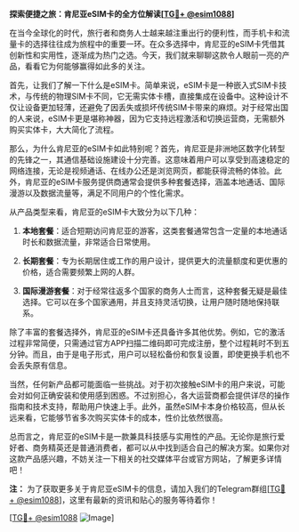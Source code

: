 **探索便捷之旅：肯尼亚eSIM卡的全方位解读[[TG💪+ @esim1088](https://t.me/s/esim1088)]**

在当今全球化的时代，旅行者和商务人士越来越注重出行的便利性，而手机卡和流量卡的选择往往成为旅程中的重要一环。在众多选择中，肯尼亚的eSIM卡凭借其创新性和实用性，逐渐成为热门之选。今天，我们就来聊聊这款令人眼前一亮的产品，看看它为何能够赢得如此多的关注。

首先，让我们了解一下什么是eSIM卡。简单来说，eSIM卡是一种嵌入式SIM卡技术，与传统的物理SIM卡不同，它无需实体卡槽，直接集成在设备中。这种设计不仅让设备更加轻薄，还避免了因丢失或损坏传统SIM卡带来的麻烦。对于经常出国的人来说，eSIM卡更是堪称神器，因为它支持远程激活和切换运营商，无需额外购买实体卡，大大简化了流程。

那么，为什么肯尼亚的eSIM卡如此特别呢？首先，肯尼亚是非洲地区数字化转型的先锋之一，其通信基础设施建设十分完善。这意味着用户可以享受到高速稳定的网络连接，无论是视频通话、在线办公还是浏览网页，都能获得流畅的体验。此外，肯尼亚的eSIM卡服务提供商通常会提供多种套餐选择，涵盖本地通话、国际漫游以及数据流量等，满足不同用户的个性化需求。

从产品类型来看，肯尼亚的eSIM卡大致分为以下几种：

1. **本地套餐**：适合短期访问肯尼亚的游客，这类套餐通常包含一定量的本地通话时长和数据流量，非常适合日常使用。
   
2. **长期套餐**：专为长期居住或工作的用户设计，提供更大的流量额度和更优惠的价格，适合需要频繁上网的人群。

3. **国际漫游套餐**：对于经常往返多个国家的商务人士而言，这种套餐无疑是最佳选择。它可以在多个国家通用，并且支持灵活切换，让用户随时随地保持联系。

除了丰富的套餐选择外，肯尼亚的eSIM卡还具备许多其他优势。例如，它的激活过程非常简便，只需通过官方APP扫描二维码即可完成注册，整个过程耗时不到五分钟。而且，由于是电子形式，用户可以轻松备份和恢复设置，即使更换手机也不会丢失原有信息。

当然，任何新产品都可能面临一些挑战。对于初次接触eSIM卡的用户来说，可能会对如何正确安装和使用感到困惑。不过别担心，各大运营商都会提供详尽的操作指南和技术支持，帮助用户快速上手。此外，虽然eSIM卡本身价格较高，但从长远来看，它能够节省多次购买实体卡的成本，性价比依然很高。

总而言之，肯尼亚的eSIM卡是一款兼具科技感与实用性的产品。无论你是旅行爱好者、商务精英还是普通消费者，都可以从中找到适合自己的解决方案。如果你对这款产品感兴趣，不妨关注一下相关的社交媒体平台或官方网站，了解更多详情吧！

**注：** 为了获取更多关于肯尼亚eSIM卡的信息，请加入我们的Telegram群组[[TG💪+ @esim1088](https://t.me/s/esim1088)]，这里有最新的资讯和贴心的服务等待着你！ 

[[TG💪+ @esim1088](https://t.me/s/esim1088) ![Image](https://i.postimg.cc/4NQfJmqS/Snipaste-2025-05-13-00-14-12.png)]